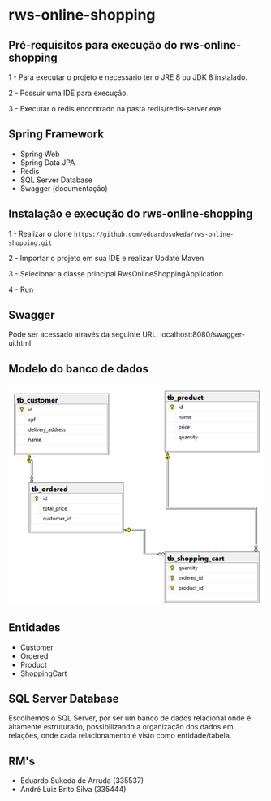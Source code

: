 # rws-online-shopping


## Pré-requisitos para execução do rws-online-shopping

1 - Para executar o projeto é necessário ter o JRE 8 ou JDK 8 instalado.

2 - Possuir uma IDE para execução.

3 - Executar o redis encontrado na pasta redis/redis-server.exe


## Spring Framework

- Spring Web
- Spring Data JPA
- Redis
- SQL Server Database
- Swagger (documentação)

## Instalação e execução do rws-online-shopping

1 - Realizar o clone `https://github.com/eduardosukeda/rws-online-shopping.git`

2 - Importar o projeto em sua IDE e realizar Update Maven

3 - Selecionar a classe principal RwsOnlineShoppingApplication

4 - Run

## Swagger
Pode ser acessado através da seguinte URL: localhost:8080/swagger-ui.html

## Modelo do banco de dados
![Image description](https://github.com/eduardosukeda/rws-online-shopping/blob/master/images/model_database.PNG)

## Entidades
- Customer
- Ordered
- Product
- ShoppingCart

## SQL Server Database
Escolhemos o SQL Server, por ser um banco de dados relacional onde é altamente estruturado, possibilizando a organização dos dados em relações, onde cada relacionamento é visto como entidade/tabela.

## RM's
- Eduardo Sukeda de Arruda (335537)
- André Luiz Brito Silva (335444)
